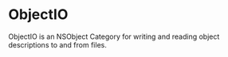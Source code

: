 ObjectIO
========

ObjectIO is an NSObject Category for writing and reading object descriptions to and from files.
